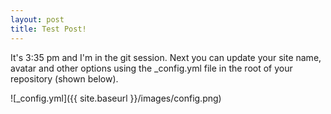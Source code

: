 ```yaml
---
layout: post
title: Test Post!
---
```



It's 3:35 pm and I'm in the git session.
Next you can update your site name, avatar and other options using the _config.yml file in the root of your repository (shown below).

![_config.yml]({{ site.baseurl }}/images/config.png)

